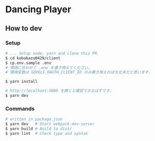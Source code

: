 # Dancing Player

## How to dev

### Setup

```bash
# ... Setup node, yarn and clone this PR.
$ cd kobakazu0429/client
$ cp.env.sample .env
# 環境に合わせて .env を書き換えてください.
# 環境変数は GOOGLE_OAUTH_CLIENT_ID のみ書き換えれば大丈夫だと思います.

$ yarn install

# http://localhost:5000 を開くと確認できるはずです.
$ yarn dev
```

### Commands

```bash
# written in package.json
$ yarn dev   # Start webpack-dev-server
$ yarn build # Build to dist/
$ yarn lint  # Check type and syntax
```

